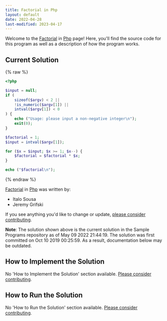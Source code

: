 ```yaml
---
title: Factorial in Php
layout: default
date: 2022-04-28
last-modified: 2023-04-17
---
```


Welcome to the [Factorial](https://sampleprograms.io/projects/factorial) in [Php](https://sampleprograms.io/languages/php) page! Here, you'll find the source code for this program as well as a description of how the program works.

## Current Solution

{% raw %}

```php
<?php

$input = null;
if (
    sizeof($argv) < 2 ||
    !is_numeric($argv[1]) ||
    intval($argv[1]) < 0
) {
    echo ("Usage: please input a non-negative integer\n");
    exit(0);
}

$factorial = 1;
$input = intval($argv[1]);

for ($x = $input; $x >= 1; $x--) {
    $factorial = $factorial * $x;
}

echo ("$factorial\n");
```

{% endraw %}

[Factorial](https://sampleprograms.io/projects/factorial) in [Php](https://sampleprograms.io/languages/php) was written by:

- Italo Sousa
- Jeremy Grifski

If you see anything you'd like to change or update, [please consider contributing](https://github.com/TheRenegadeCoder/sample-programs).

**Note**: The solution shown above is the current solution in the Sample Programs repository as of May 09 2022 21:44:19. The solution was first committed on Oct 10 2019 00:25:59. As a result, documentation below may be outdated.

## How to Implement the Solution

No 'How to Implement the Solution' section available. [Please consider contributing](https://github.com/TheRenegadeCoder/sample-programs-website).

## How to Run the Solution

No 'How to Run the Solution' section available. [Please consider contributing](https://github.com/TheRenegadeCoder/sample-programs-website).